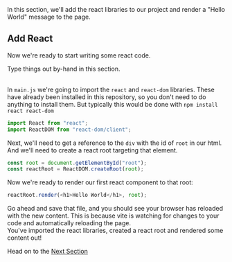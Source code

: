 <link rel="stylesheet" href="../../.images/styles.css"></link>

<aside instruction>
<div map></div>
In this section, we'll add the react libraries to our project and render a "Hello World" message to the page.
</aside>

## Add React

Now we're ready to start writing some react code.

<aside instruction>
<div by-hand></div>
Type things out by-hand in this section.
</aside>

<br>

In `main.js` we're going to import the `react` and `react-dom` libraries. These have already been installed in this repository, so you don't need to do anything to install them. But typically this would be done with `npm install react react-dom`

```js
import React from "react";
import ReactDOM from "react-dom/client";
```

Next, we'll need to get a reference to the `div` with the id of `root` in our html. And we'll need to create a react root targeting that element.

```js
const root = document.getElementById("root");
const reactRoot = ReactDOM.createRoot(root);
```

Now we're ready to render our first react component to that root:

```js
reactRoot.render(<h1>Hello World</h1>, root);
```

<aside check>
Go ahead and save that file, and you should see your browser has reloaded with the new content. This is because vite is watching for changes to your code and automatically reloading the page.
<div look></div>
</aside>

<aside goal>
<div goal></div>
You've imported the react libraries, created a react root and rendered some content out!
</aside>

Head on to the [Next Section](./section-03.md)
